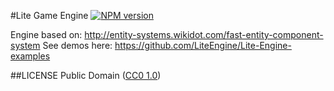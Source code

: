 #Lite Game Engine [![NPM version](https://badge.fury.io/js/lite-engine.png)](http://badge.fury.io/js/lite-engine)

Engine based on: http://entity-systems.wikidot.com/fast-entity-component-system
See demos here: https://github.com/LiteEngine/Lite-Engine-examples

##LICENSE
Public Domain ([CC0 1.0](http://creativecommons.org/publicdomain/zero/1.0/))
